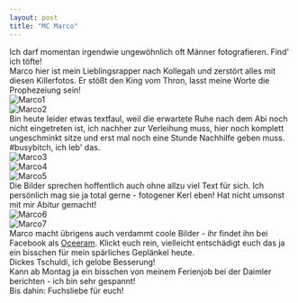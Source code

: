 ```yaml
---
layout: post
title: "MC Marco"
---
```


Ich darf momentan irgendwie ungewöhnlich oft Männer fotografieren. Find' ich töfte!  
Marco hier ist mein Lieblingsrapper nach Kollegah und zerstört alles mit diesen Killerfotos. Er stößt den King vom Thron, lasst meine Worte die Prophezeiung sein!  
![Marco1](https://farm4.staticflickr.com/3692/13427182504_23d494a6af_c.jpg)  
![Marco2](https://farm4.staticflickr.com/3773/13426806415_445918e251_c.jpg)  
Bin heute leider etwas textfaul, weil die erwartete Ruhe nach dem Abi noch nicht eingetreten ist, ich nachher zur Verleihung muss, hier noch komplett ungeschminkt sitze und erst mal noch eine Stunde Nachhilfe geben muss. #busybitch, ich leb' das.  
![Marco3](https://farm4.staticflickr.com/3828/13426918963_34af6e13cf_c.jpg)  
![Marco4](https://farm8.staticflickr.com/7080/13426801685_bbcbb5ab62_c.jpg)  
![Marco5](https://farm8.staticflickr.com/7257/13426917493_18eac766a8_c.jpg)  
Die Bilder sprechen hoffentlich auch ohne allzu viel Text für sich. Ich persönlich mag sie ja total gerne - fotogener Kerl eben! Hat nicht umsonst mit mir Abitur gemacht!  
![Marco6](https://farm4.staticflickr.com/3807/13426914863_4a5f1c8305_c.jpg)  
![Marco7](https://farm8.staticflickr.com/7344/13426804205_71dfc1ee51_c.jpg)  
Marco macht übrigens auch verdammt coole Bilder - ihr findet ihn bei Facebook als [Oceeram](https://www.facebook.com/Oceeram). Klickt euch rein, vielleicht entschädigt euch das ja ein bisschen für mein spärliches Geplänkel heute.  
Dickes Tschuldi, ich gelobe Besserung!  
Kann ab Montag ja ein bisschen von meinem Ferienjob bei der Daimler berichten - ich bin sehr gespannt!  
Bis dahin: Fuchsliebe für euch!  